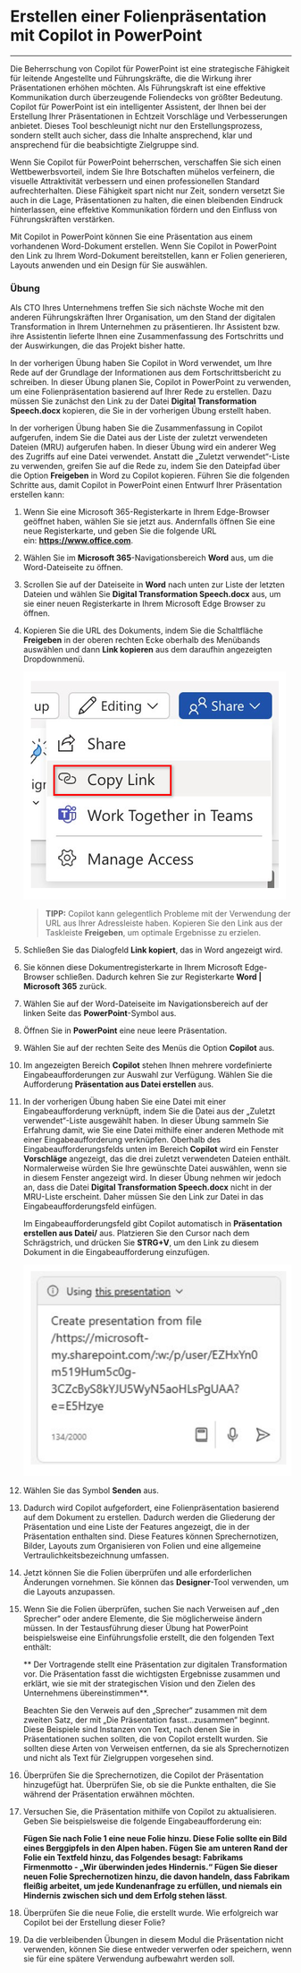 
# Erstellen einer Folienpräsentation mit Copilot in PowerPoint
---
Die Beherrschung von Copilot für PowerPoint ist eine strategische Fähigkeit für leitende Angestellte und Führungskräfte, die die Wirkung ihrer Präsentationen erhöhen möchten. Als Führungskraft ist eine effektive Kommunikation durch überzeugende Foliendecks von größter Bedeutung. Copilot für PowerPoint ist ein intelligenter Assistent, der Ihnen bei der Erstellung Ihrer Präsentationen in Echtzeit Vorschläge und Verbesserungen anbietet. Dieses Tool beschleunigt nicht nur den Erstellungsprozess, sondern stellt auch sicher, dass die Inhalte ansprechend, klar und ansprechend für die beabsichtigte Zielgruppe sind.

Wenn Sie Copilot für PowerPoint beherrschen, verschaffen Sie sich einen Wettbewerbsvorteil, indem Sie Ihre Botschaften mühelos verfeinern, die visuelle Attraktivität verbessern und einen professionellen Standard aufrechterhalten. Diese Fähigkeit spart nicht nur Zeit, sondern versetzt Sie auch in die Lage, Präsentationen zu halten, die einen bleibenden Eindruck hinterlassen, eine effektive Kommunikation fördern und den Einfluss von Führungskräften verstärken.

Mit Copilot in PowerPoint können Sie eine Präsentation aus einem vorhandenen Word-Dokument erstellen. Wenn Sie Copilot in PowerPoint den Link zu Ihrem Word-Dokument bereitstellen, kann er Folien generieren, Layouts anwenden und ein Design für Sie auswählen.

### Übung

Als CTO Ihres Unternehmens treffen Sie sich nächste Woche mit den anderen Führungskräften Ihrer Organisation, um den Stand der digitalen Transformation in Ihrem Unternehmen zu präsentieren. Ihr Assistent bzw. ihre Assistentin lieferte Ihnen eine Zusammenfassung des Fortschritts und der Auswirkungen, die das Projekt bisher hatte.

In der vorherigen Übung haben Sie Copilot in Word verwendet, um Ihre Rede auf der Grundlage der Informationen aus dem Fortschrittsbericht zu schreiben. In dieser Übung planen Sie, Copilot in PowerPoint zu verwenden, um eine Folienpräsentation basierend auf Ihrer Rede zu erstellen. Dazu müssen Sie zunächst den Link zu der Datei **Digital Transformation Speech.docx** kopieren, die Sie in der vorherigen Übung erstellt haben.

In der vorherigen Übung haben Sie die Zusammenfassung in Copilot aufgerufen, indem Sie die Datei aus der Liste der zuletzt verwendeten Dateien (MRU) aufgerufen haben. In dieser Übung wird ein anderer Weg des Zugriffs auf eine Datei verwendet. Anstatt die „Zuletzt verwendet“-Liste zu verwenden, greifen Sie auf die Rede zu, indem Sie den Dateipfad über die Option **Freigeben** in Word zu Copilot kopieren. Führen Sie die folgenden Schritte aus, damit Copilot in PowerPoint einen Entwurf Ihrer Präsentation erstellen kann:

1.  Wenn Sie eine Microsoft 365-Registerkarte in Ihrem Edge-Browser geöffnet haben, wählen Sie sie jetzt aus. Andernfalls öffnen Sie eine neue Registerkarte, und geben Sie die folgende URL ein: **https://www.office.com**.

2.  Wählen Sie im **Microsoft 365**-Navigationsbereich **Word** aus, um die Word-Dateiseite zu öffnen.

3.  Scrollen Sie auf der Dateiseite in **Word** nach unten zur Liste der letzten Dateien und wählen Sie **Digital Transformation Speech.docx** aus, um sie einer neuen Registerkarte in Ihrem Microsoft Edge Browser zu öffnen.

4.  Kopieren Sie die URL des Dokuments, indem Sie die Schaltfläche **Freigeben** in der oberen rechten Ecke oberhalb des Menübands auswählen und dann **Link kopieren** aus dem daraufhin angezeigten Dropdownmenü.
    
    ![Screenshot des Menüs „Freigeben“ und hervorgehobener Option „Link kopieren“.](../media/share-menu-with-copy-link-9fd1c60a.png)
    
    
     > **TIPP:** Copilot kann gelegentlich Probleme mit der Verwendung der URL aus Ihrer Adressleiste haben. Kopieren Sie den Link aus der Taskleiste **Freigeben**, um optimale Ergebnisse zu erzielen.

5.  Schließen Sie das Dialogfeld **Link kopiert**, das in Word angezeigt wird.

6.  Sie können diese Dokumentregisterkarte in Ihrem Microsoft Edge-Browser schließen. Dadurch kehren Sie zur Registerkarte **Word \| Microsoft 365** zurück.

7.  Wählen Sie auf der Word-Dateiseite im Navigationsbereich auf der linken Seite das **PowerPoint**-Symbol aus.

8.  Öffnen Sie in **PowerPoint** eine neue leere Präsentation.

9.  Wählen Sie auf der rechten Seite des Menüs die Option **Copilot** aus.

10. Im angezeigten Bereich **Copilot** stehen Ihnen mehrere vordefinierte Eingabeaufforderungen zur Auswahl zur Verfügung. Wählen Sie die Aufforderung **Präsentation aus Datei erstellen** aus.

11. In der vorherigen Übung haben Sie eine Datei mit einer Eingabeaufforderung verknüpft, indem Sie die Datei aus der „Zuletzt verwendet“-Liste ausgewählt haben. In dieser Übung sammeln Sie Erfahrung damit, wie Sie eine Datei mithilfe einer anderen Methode mit einer Eingabeaufforderung verknüpfen. Oberhalb des Eingabeaufforderungsfelds unten im Bereich **Copilot** wird ein Fenster **Vorschläge** angezeigt, das die drei zuletzt verwendeten Dateien enthält. Normalerweise würden Sie Ihre gewünschte Datei auswählen, wenn sie in diesem Fenster angezeigt wird. In dieser Übung nehmen wir jedoch an, dass die Datei **Digital Transformation Speech.docx** nicht in der MRU-Liste erscheint. Daher müssen Sie den Link zur Datei in das Eingabeaufforderungsfeld einfügen.
    
    Im Eingabeaufforderungsfeld gibt Copilot automatisch in **Präsentation erstellen aus Datei/** aus. Platzieren Sie den Cursor nach dem Schrägstrich, und drücken Sie **STRG+V**, um den Link zu diesem Dokument in die Eingabeaufforderung einzufügen.
    
    ![Screenshot des Felds „Copilot in PowerPoint-Eingabeaufforderung“ mit der Eingabeaufforderung „Präsentation erstellen“ und dem Link zur Datei.](../media/copilot-ppt-prompt-with-file-link-690f74ed.png)
    
12. Wählen Sie das Symbol **Senden** aus.

13. Dadurch wird Copilot aufgefordert, eine Folienpräsentation basierend auf dem Dokument zu erstellen. Dadurch werden die Gliederung der Präsentation und eine Liste der Features angezeigt, die in der Präsentation enthalten sind. Diese Features können Sprechernotizen, Bilder, Layouts zum Organisieren von Folien und eine allgemeine Vertraulichkeitsbezeichnung umfassen.

14. Jetzt können Sie die Folien überprüfen und alle erforderlichen Änderungen vornehmen. Sie können das **Designer**-Tool verwenden, um die Layouts anzupassen.

15. Wenn Sie die Folien überprüfen, suchen Sie nach Verweisen auf „den Sprecher“ oder andere Elemente, die Sie möglicherweise ändern müssen. In der Testausführung dieser Übung hat PowerPoint beispielsweise eine Einführungsfolie erstellt, die den folgenden Text enthält:
    
    ** Der Vortragende stellt eine Präsentation zur digitalen Transformation vor. Die Präsentation fasst die wichtigsten Ergebnisse zusammen und erklärt, wie sie mit der strategischen Vision und den Zielen des Unternehmens übereinstimmen**.
    
    Beachten Sie den Verweis auf den „Sprecher“ zusammen mit dem zweiten Satz, der mit „Die Präsentation fasst...zusammen“ beginnt. Diese Beispiele sind Instanzen von Text, nach denen Sie in Präsentationen suchen sollten, die von Copilot erstellt wurden. Sie sollten diese Arten von Verweisen entfernen, da sie als Sprechernotizen und nicht als Text für Zielgruppen vorgesehen sind.

16. Überprüfen Sie die Sprechernotizen, die Copilot der Präsentation hinzugefügt hat. Überprüfen Sie, ob sie die Punkte enthalten, die Sie während der Präsentation erwähnen möchten.

17. Versuchen Sie, die Präsentation mithilfe von Copilot zu aktualisieren. Geben Sie beispielsweise die folgende Eingabeaufforderung ein:
    
    **Fügen Sie nach Folie 1 eine neue Folie hinzu. Diese Folie sollte ein Bild eines Berggipfels in den Alpen haben. Fügen Sie am unteren Rand der Folie ein Textfeld hinzu, das Folgendes besagt: Fabrikams Firmenmotto - „Wir überwinden jedes Hindernis.“ Fügen Sie dieser neuen Folie Sprechernotizen hinzu, die davon handeln, dass Fabrikam fleißig arbeitet, um jede Kundenanfrage zu erfüllen, und niemals ein Hindernis zwischen sich und dem Erfolg stehen lässt**.

18. Überprüfen Sie die neue Folie, die erstellt wurde. Wie erfolgreich war Copilot bei der Erstellung dieser Folie?

19. Da die verbleibenden Übungen in diesem Modul die Präsentation nicht verwenden, können Sie diese entweder verwerfen oder speichern, wenn sie für eine spätere Verwendung aufbewahrt werden soll.
